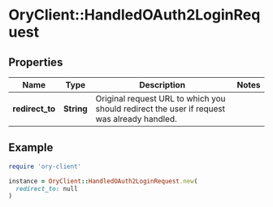 # OryClient::HandledOAuth2LoginRequest

## Properties

| Name | Type | Description | Notes |
| ---- | ---- | ----------- | ----- |
| **redirect_to** | **String** | Original request URL to which you should redirect the user if request was already handled. |  |

## Example

```ruby
require 'ory-client'

instance = OryClient::HandledOAuth2LoginRequest.new(
  redirect_to: null
)
```

